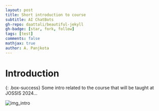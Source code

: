 ```yaml
---
layout: post
title: Short introduction to course
subtitle: AI ChatBots
gh-repo: daattali/beautiful-jekyll
gh-badge: [star, fork, follow]
tags: [test]
comments: false
mathjax: true
author: A. Panjkota
---
```



# Introduction

{: .box-success} 
Some intro related to the course that will be taught at JOSSIS 2024...

![img_intro](../assets/)

